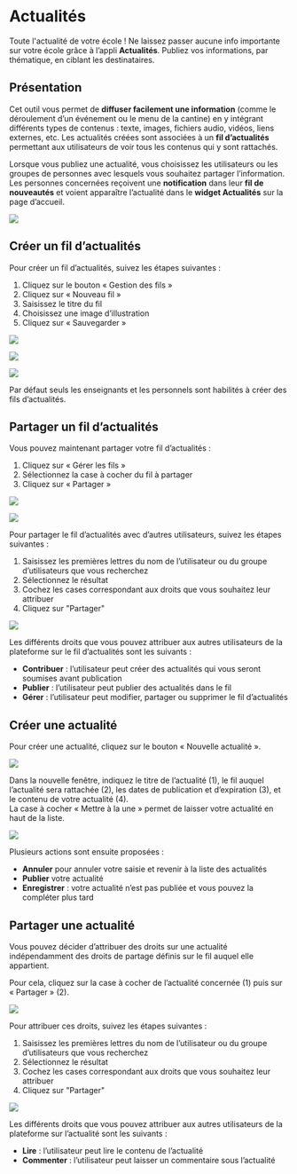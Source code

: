 # Actualités

Toute l'actualité de votre école ! Ne laissez passer aucune info importante sur votre école grâce à l’appli **Actualités**. Publiez vos informations, par thématique, en ciblant les destinataires.

## Présentation

Cet outil vous permet de **diffuser facilement une information** \(comme le déroulement d’un événement ou le menu de la cantine\) en y intégrant différents types de contenus : texte, images, fichiers audio, vidéos, liens externes, etc. Les actualités créées sont associées à un **fil d’actualités** permettant aux utilisateurs de voir tous les contenus qui y sont rattachés.

Lorsque vous publiez une actualité, vous choisissez les utilisateurs ou les groupes de personnes avec lesquels vous souhaitez partager l’information. Les personnes concernées reçoivent une **notification** dans leur **fil de nouveautés** et voient apparaître l’actualité dans le **widget Actualités** sur la page d’accueil.

![](.gitbook/assets/2018-08-22_17h56_50%20%282%29%20%283%29.png)

## Créer un fil d’actualités

Pour créer un fil d’actualités, suivez les étapes suivantes :

1. Cliquez sur le bouton « Gestion des fils »
2. Cliquez sur « Nouveau fil »
3. Saisissez le titre du fil
4. Choisissez une image d’illustration
5. Cliquez sur « Sauvegarder »

![](.gitbook/assets/actu-2%20%283%29.png)

![](.gitbook/assets/actu-3%20%282%29%20%286%29.png)

![](.gitbook/assets/actu-4%20%282%29%20%284%29.png)

Par défaut seuls les enseignants et les personnels sont habilités à créer des fils d’actualités.

## Partager un fil d’actualités

Vous pouvez maintenant partager votre fil d’actualités :

1. Cliquez sur « Gérer les fils »
2. Sélectionnez la case à cocher du fil à partager
3. Cliquez sur « Partager »

![](.gitbook/assets/actu-2%20%283%29%20%283%29.png)

![](.gitbook/assets/actu-5%20%282%29%20%286%29.png)

Pour partager le fil d’actualités avec d’autres utilisateurs, suivez les étapes suivantes :

1. Saisissez les premières lettres du nom de l’utilisateur ou du groupe d’utilisateurs que vous recherchez
2. Sélectionnez le résultat
3. Cochez les cases correspondant aux droits que vous souhaitez leur attribuer
4. Cliquez sur "Partager" 

![](.gitbook/assets/2018-08-22_17h59_33%20%282%29%20%283%29.png)

Les différents droits que vous pouvez attribuer aux autres utilisateurs de la plateforme sur le fil d’actualités sont les suivants :

* **Contribuer** : l’utilisateur peut créer des actualités qui vous seront soumises avant publication
* **Publier** : l’utilisateur peut publier des actualités dans le fil
* **Gérer** : l’utilisateur peut modifier, partager ou supprimer le fil d’actualités

## Créer une actualité

Pour créer une actualité, cliquez sur le bouton « Nouvelle actualité ».

![](.gitbook/assets/actu-7%20%282%29%20%284%29.png)

Dans la nouvelle fenêtre, indiquez le titre de l’actualité \(1\), le fil auquel l’actualité sera rattachée \(2\), les dates de publication et d’expiration \(3\), et le contenu de votre actualité \(4\).  
La case à cocher « Mettre à la une » permet de laisser votre actualité en haut de la liste.

![](.gitbook/assets/actu-8%20%282%29%20%283%29.png)

Plusieurs actions sont ensuite proposées :

* **Annuler** pour annuler votre saisie et revenir à la liste des actualités
* **Publier** votre actualité
* **Enregistrer** : votre actualité n’est pas publiée et vous pouvez la compléter plus tard

## Partager une actualité

Vous pouvez décider d’attribuer des droits sur une actualité indépendamment des droits de partage définis sur le fil auquel elle appartient.

Pour cela, cliquez sur la case à cocher de l’actualité concernée \(1\) puis sur « Partager » \(2\).

![](.gitbook/assets/actu-9%20%282%29%20%283%29.png)

Pour attribuer ces droits, suivez les étapes suivantes :

1. Saisissez les premières lettres du nom de l’utilisateur ou du groupe d’utilisateurs que vous recherchez
2. Sélectionnez le résultat
3. Cochez les cases correspondant aux droits que vous souhaitez leur attribuer
4. Cliquez sur "Partager" 

![](.gitbook/assets/2018-08-22_18h02_30%20%282%29%20%284%29.png)

Les différents droits que vous pouvez attribuer aux autres utilisateurs de la plateforme sur l’actualité sont les suivants :

* **Lire** : l’utilisateur peut lire le contenu de l’actualité
* **Commenter** : l’utilisateur peut laisser un commentaire sous l’actualité

